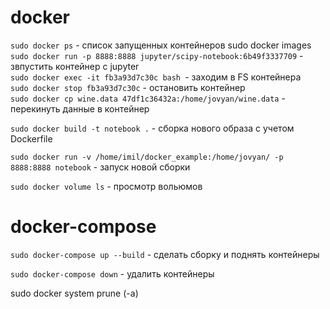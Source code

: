 # docker
`sudo docker ps` - список запущенных контейнеров 
sudo docker images 
`sudo docker run -p 8888:8888 jupyter/scipy-notebook:6b49f3337709` - звпустить контейнер с jupyter   
`sudo docker exec -it fb3a93d7c30c bash `- заходим в FS контейнера   
`sudo docker stop fb3a93d7c30c` - остановить контейнер   
`sudo docker cp wine.data 47df1c36432a:/home/jovyan/wine.data` - перекинуть данные в контейнер  

`sudo docker build -t notebook .` - сборка нового образа с учетом Dockerfile

`sudo docker run -v /home/imil/docker_example:/home/jovyan/ -p 8888:8888 notebook` - запуск новой сборки

`sudo docker volume ls` - просмотр вольюмов

# docker-compose
`sudo docker-compose up --build` - сделать сборку и поднять контейнеры

`sudo docker-compose down` - удалить контейнеры


sudo docker system prune (-a)
